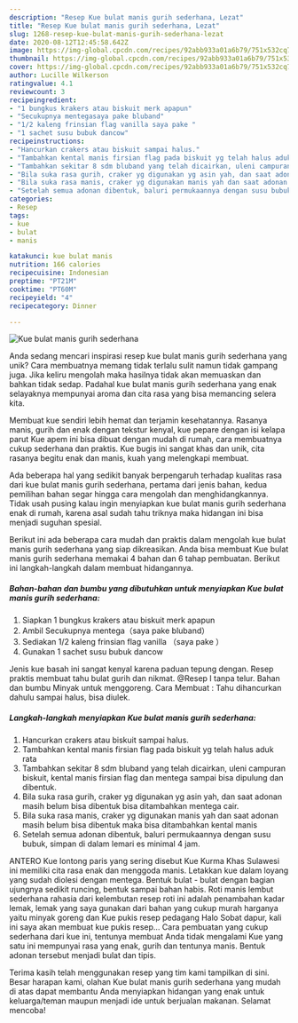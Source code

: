 ```yaml
---
description: "Resep Kue bulat manis gurih sederhana, Lezat"
title: "Resep Kue bulat manis gurih sederhana, Lezat"
slug: 1268-resep-kue-bulat-manis-gurih-sederhana-lezat
date: 2020-08-12T12:45:58.642Z
image: https://img-global.cpcdn.com/recipes/92abb933a01a6b79/751x532cq70/kue-bulat-manis-gurih-sederhana-foto-resep-utama.jpg
thumbnail: https://img-global.cpcdn.com/recipes/92abb933a01a6b79/751x532cq70/kue-bulat-manis-gurih-sederhana-foto-resep-utama.jpg
cover: https://img-global.cpcdn.com/recipes/92abb933a01a6b79/751x532cq70/kue-bulat-manis-gurih-sederhana-foto-resep-utama.jpg
author: Lucille Wilkerson
ratingvalue: 4.1
reviewcount: 3
recipeingredient:
- "1 bungkus krakers atau biskuit merk apapun"
- "Secukupnya mentegasaya pake bluband"
- "1/2 kaleng frinsian flag vanilla saya pake "
- "1 sachet susu bubuk dancow"
recipeinstructions:
- "Hancurkan crakers atau biskuit sampai halus."
- "Tambahkan kental manis firsian flag pada biskuit yg telah halus aduk rata"
- "Tambahkan sekitar 8 sdm bluband yang telah dicairkan, uleni campuran biskuit, kental manis firsian flag dan mentega sampai bisa dipulung dan dibentuk."
- "Bila suka rasa gurih, craker yg digunakan yg asin yah, dan saat adonan masih belum bisa dibentuk bisa ditambahkan mentega cair."
- "Bila suka rasa manis, craker yg digunakan manis yah dan saat adonan masih belum bisa dibentuk maka bisa ditambahkan kental manis"
- "Setelah semua adonan dibentuk, baluri permukaannya dengan susu bubuk, simpan di dalam lemari es minimal 4 jam."
categories:
- Resep
tags:
- kue
- bulat
- manis

katakunci: kue bulat manis 
nutrition: 166 calories
recipecuisine: Indonesian
preptime: "PT21M"
cooktime: "PT60M"
recipeyield: "4"
recipecategory: Dinner

---
```



![Kue bulat manis gurih sederhana](https://img-global.cpcdn.com/recipes/92abb933a01a6b79/751x532cq70/kue-bulat-manis-gurih-sederhana-foto-resep-utama.jpg)

Anda sedang mencari inspirasi resep kue bulat manis gurih sederhana yang unik? Cara membuatnya memang tidak terlalu sulit namun tidak gampang juga. Jika keliru mengolah maka hasilnya tidak akan memuaskan dan bahkan tidak sedap. Padahal kue bulat manis gurih sederhana yang enak selayaknya mempunyai aroma dan cita rasa yang bisa memancing selera kita.

Membuat kue sendiri lebih hemat dan terjamin kesehatannya. Rasanya manis, gurih dan enak dengan tekstur kenyal, kue pepare dengan isi kelapa parut Kue apem ini bisa dibuat dengan mudah di rumah, cara membuatnya cukup sederhana dan praktis. Kue bugis ini sangat khas dan unik, cita rasanya begitu enak dan manis, kuah yang melengkapi membuat.

Ada beberapa hal yang sedikit banyak berpengaruh terhadap kualitas rasa dari kue bulat manis gurih sederhana, pertama dari jenis bahan, kedua pemilihan bahan segar hingga cara mengolah dan menghidangkannya. Tidak usah pusing kalau ingin menyiapkan kue bulat manis gurih sederhana enak di rumah, karena asal sudah tahu triknya maka hidangan ini bisa menjadi suguhan spesial.


Berikut ini ada beberapa cara mudah dan praktis dalam mengolah kue bulat manis gurih sederhana yang siap dikreasikan. Anda bisa membuat Kue bulat manis gurih sederhana memakai 4 bahan dan 6 tahap pembuatan. Berikut ini langkah-langkah dalam membuat hidangannya.

<!--inarticleads1-->

##### Bahan-bahan dan bumbu yang dibutuhkan untuk menyiapkan Kue bulat manis gurih sederhana:

1. Siapkan 1 bungkus krakers atau biskuit merk apapun
1. Ambil Secukupnya mentega（saya pake bluband）
1. Sediakan 1/2 kaleng frinsian flag vanilla （saya pake ）
1. Gunakan 1 sachet susu bubuk dancow


Jenis kue basah ini sangat kenyal karena paduan tepung dengan. Resep praktis membuat tahu bulat gurih dan nikmat. @Resep I tanpa telur. Bahan dan bumbu Minyak untuk menggoreng. Cara Membuat : Tahu dihancurkan dahulu sampai halus, bisa diulek. 

<!--inarticleads2-->

##### Langkah-langkah menyiapkan Kue bulat manis gurih sederhana:

1. Hancurkan crakers atau biskuit sampai halus.
1. Tambahkan kental manis firsian flag pada biskuit yg telah halus aduk rata
1. Tambahkan sekitar 8 sdm bluband yang telah dicairkan, uleni campuran biskuit, kental manis firsian flag dan mentega sampai bisa dipulung dan dibentuk.
1. Bila suka rasa gurih, craker yg digunakan yg asin yah, dan saat adonan masih belum bisa dibentuk bisa ditambahkan mentega cair.
1. Bila suka rasa manis, craker yg digunakan manis yah dan saat adonan masih belum bisa dibentuk maka bisa ditambahkan kental manis
1. Setelah semua adonan dibentuk, baluri permukaannya dengan susu bubuk, simpan di dalam lemari es minimal 4 jam.


ANTERO Kue lontong paris yang sering disebut Kue Kurma Khas Sulawesi ini memiliki cita rasa enak dan menggoda manis. Letakkan kue dalam loyang yang sudah diolesi dengan mentega. Bentuk bulat - bulat dengan bagian ujungnya sedikit runcing, bentuk sampai bahan habis. Roti manis lembut sederhana rahasia dari kelembutan resep roti ini adalah penambahan kadar lemak, lemak yang saya gunakan dari bahan yang cukup murah harganya yaitu minyak goreng dan Kue pukis resep pedagang Halo Sobat dapur, kali ini saya akan membuat kue pukis resep… Cara pembuatan yang cukup sederhana dari kue ini, tentunya membuat Anda tidak mengalami Kue yang satu ini mempunyai rasa yang enak, gurih dan tentunya manis. Bentuk adonan tersebut menjadi bulat dan tipis. 

Terima kasih telah menggunakan resep yang tim kami tampilkan di sini. Besar harapan kami, olahan Kue bulat manis gurih sederhana yang mudah di atas dapat membantu Anda menyiapkan hidangan yang enak untuk keluarga/teman maupun menjadi ide untuk berjualan makanan. Selamat mencoba!
